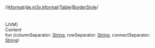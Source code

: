 //[kformat](../../../index.md)/[de.m3y.kformat](../../index.md)/[Table](../index.md)/[BorderStyle](index.md)/[<init>](-init-.md)



# <init>  
[JVM]  
Content  
fun [<init>](-init-.md)(columnSeparator: [String](https://kotlinlang.org/api/latest/jvm/stdlib/kotlin/-string/index.html), rowSeparator: [String](https://kotlinlang.org/api/latest/jvm/stdlib/kotlin/-string/index.html), connectSeparator: [String](https://kotlinlang.org/api/latest/jvm/stdlib/kotlin/-string/index.html))  



